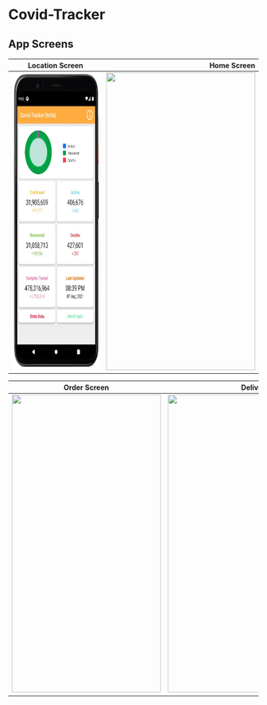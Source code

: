 # Covid-Tracker

App Screens
-------
| Location Screen   |Home Screen      | 
| ------------- | ---------:|
  | <img src ="india-data.jpg" height = "600" width = "300">     | <img src ="world-data.jpg" height = "600" width = "300">|

| Order Screen       | Delivery Route Screen          | 
| ------------- | -----:|
| <img src ="state-list.jpg" height = "600" width = "300">      | <img src ="country-list.jpg" height = "600" width = "300"> |
